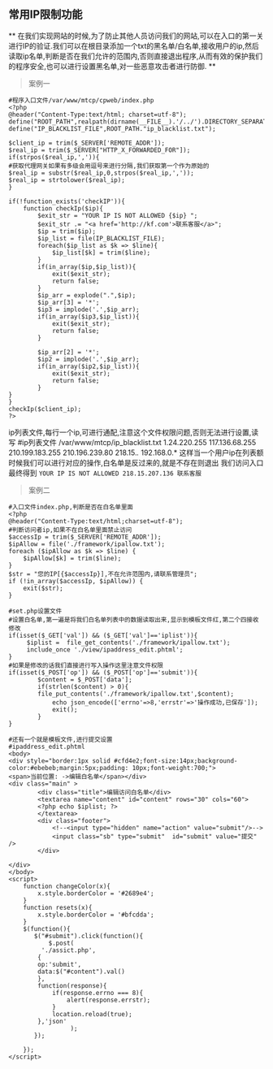 ## 常用IP限制功能


** 在我们实现网站的时候,为了防止其他人员访问我们的网站,可以在入口的第一关进行IP的验证.我们可以在根目录添加一个txt的黑名单/白名单,接收用户的ip,然后读取ip名单,判断是否在我们允许的范围内,否则直接退出程序,从而有效的保护我们的程序安全,也可以进行设置黑名单,对一些恶意攻击者进行防御. **

> 案例一

    #程序入口文件/var/www/mtcp/cpweb/index.php
    <?php
    @header("Content-Type:text/html; charset=utf-8");
    define("ROOT_PATH",realpath(dirname(__FILE__).'/../').DIRECTORY_SEPARATOR);
    define("IP_BLACKLIST_FILE",ROOT_PATH."ip_blacklist.txt");
    
    $client_ip = trim($_SERVER['REMOTE_ADDR']);
    $real_ip = trim($_SERVER["HTTP_X_FORWARDED_FOR"]);
    if(strpos($real_ip,',')){
    #获取代理网关如果有多级会用逗号来进行分隔,我们获取第一个作为原始的
    $real_ip = substr($real_ip,0,strpos($real_ip,','));
    $real_ip = strtolower($real_ip);
    }

    if(!function_exists('checkIP')){
        function checkIp($ip){
            $exit_str = "YOUR IP IS NOT ALLOWED {$ip} ";
            $exit_str .= "<a href='http://kf.com'>联系客服</a>";
            $ip = trim($ip);
            $ip_list = file(IP_BLACKLIST_FILE);
            foreach($ip_list as $k => $line){
                $ip_list[$k] = trim($line);
            }
            if(in_array($ip,$ip_list)){
                exit($exit_str);
                return false;
            }
            $ip_arr = explode(".",$ip);
            $ip_arr[3] = '*';
            $ip3 = implode('.',$ip_arr);
            if(in_array($ip3,$ip_list)){
                exit($exit_str);
                return false;
            }
            
            $ip_arr[2] = '*';
            $ip2 = implode('.',$ip_arr);
            if(in_array($ip2,$ip_list)){
                exit($exit_str);
                return false;
            }
    }
    }
    checkIp($client_ip);
    ?>
ip列表文件,每行一个ip,可进行通配,注意这个文件权限问题,否则无法进行设置,读写
       #ip列表文件 /var/www/mtcp/ip_blacklist.txt
       1.24.220.255
       117.136.68.255
       210.199.183.255
       210.196.239.80
       218.15.*.* 
       192.168.0.*
这样当一个用户ip在列表额时候我们可以进行对应的操作,白名单是反过来的,就是不存在则退出
我们访问入口最终得到
``` YOUR IP IS NOT ALLOWED 218.15.207.136 联系客服 ```


> 案例二
    
    #入口文件index.php,判断是否在白名单里面
    <?php
    @header("Content-Type:text/html;charset=utf-8");
    #判断访问者ip,如果不在白名单里面禁止访问
    $accessIp = trim($_SERVER['REMOTE_ADDR']);
    $ipAllow = file('./framework/ipallow.txt');
    foreach ($ipAllow as $k => $line) {
        $ipAllow[$k] = trim($line);
    }
    $str = "您的IP[{$accessIp}],不在允许范围内,请联系管理员";
    if (!in_array($accessIp, $ipAllow)) {
        exit($str);
    }
    
    #set.php设置文件
    #设置白名单,第一遍是将我们白名单列表中的数据读取出来,显示到模板文件红,第二个四接收修改
    if(isset($_GET['val']) && ($_GET['val']=='iplist')){
         $iplist =  file_get_contents('./framework/ipallow.txt');
         include_once './view/ipaddress_edit.phtml';
    }
    #如果是修改的话我们直接进行写入操作这里注意文件权限
    if(isset($_POST['op']) && ($_POST['op']=='submit')){
            $content = $_POST['data'];
            if(strlen($content) > 0){
            file_put_contents('./framework/ipallow.txt',$content);
                echo json_encode(['errno'=>8,'errstr'=>'操作成功,已保存']);
                exit();
            }
    }
    
    #还有一个就是模板文件,进行提交设置
    #ipaddress_edit.phtml   
    <body>
    <div style="border:1px solid #cfd4e2;font-size:14px;background-color:#ebebeb;margin:5px;padding: 10px;font-weight:700;">
    <span>当前位置: ->编辑白名单</span></div>
    <div class="main" >
            <div class="title">编辑访问白名单</div>
            <textarea name="content" id="content" rows="30" cols="60">
            <?php echo $iplist; ?>
            </textarea>
            <div class="footer">
                <!--<input type="hidden" name="action" value="submit"/>-->
                <input class="sb" type="submit"  id="submit" value="提交" />
            </div>
        
    </div>
    </body>
    <script>
        function changeColor(x){
            x.style.borderColor = '#2689e4';
        }
        function resets(x){
            x.style.borderColor = '#bfcdda';
        }
        $(function(){
           $("#submit").click(function(){
               $.post(
             './assict.php',
            {
            op:'submit',
            data:$("#content").val()
            },
            function(response){
                if(response.errno === 8){
                    alert(response.errstr);
                }
                location.reload(true);
            },'json'
                     );
           });
            
        });
    </script>

